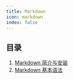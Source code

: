 ```yaml
---
title: Markdown 
icon: markdown
index: false
---
```

## 目录

1. [Markdown 简介与安装](01.markdown-intro.md)
2. [Markdown 基本语法](02.markdown-syntax.md)